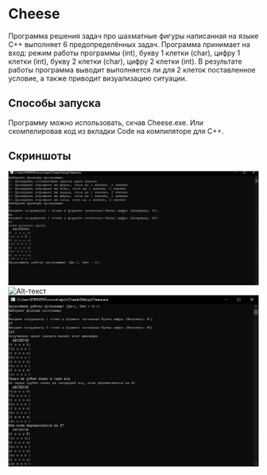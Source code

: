 # Cheese
 Программа решения задач про шахматные фигуры написанная на языке C++ выполняет 6 предопределённых задач. Программа принимает на вход: режим работы программы (int), букву 1 клетки (char), цифру 1 клетки (int), букву 2 клетки (char), цифру 2 клетки (int). В результате работы программа выводит выполняется ли для 2 клеток поставленное условие, а также приводит визуализацию ситуации.

 ## Способы запуска
 Программу можно использовать, скчав Cheese.exe. Или скомпелировав код из вкладки Code на компиляторе для C++.

 ## Скриншоты
![Alt-текст](https://github.com/GunbinSergey/Cheese/blob/main/Console1.png "Консоль")
![Alt-текст](https://github.com/GunbinSergey/Cheese/blob/main/Console2.png"Консоль")
![Alt-текст](https://github.com/GunbinSergey/Cheese/blob/main/Console3H.png "Консоль c подвохом")


